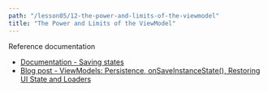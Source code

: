 ```yaml
---
path: "/lesson05/12-the-power-and-limits-of-the-viewmodel"
title: "The Power and Limits of the ViewModel"
---
```


<youtube id="IQNmag_dBW4"></youtube>

<p>Reference documentation</p>
<ul>
<li><a target="_blank" href="https://developer.android.com/topic/libraries/architecture/saving-states">Documentation - Saving states</a></li>
<li><a target="_blank" href="https://medium.com/androiddevelopers/viewmodels-persistence-onsaveinstancestate-restoring-ui-state-and-loaders-fc7cc4a6c090">Blog post - ViewModels: Persistence, onSaveInstanceState(), Restoring UI State and Loaders</a></li>
</ul>
